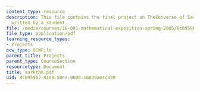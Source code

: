 ```yaml
---
content_type: resource
description: This file contains the final project on TheConverse of Sarkovskii?s Theorem
  written by a student.
file: /media/courses/18-091-mathematical-exposition-spring-2005/8c0959b281e850ea9b0816839ae4c839_sarkthm.pdf
file_type: application/pdf
learning_resource_types:
- Projects
ocw_type: OCWFile
parent_title: Projects
parent_type: CourseSection
resourcetype: Document
title: sarkthm.pdf
uid: 8c0959b2-81e8-50ea-9b08-16839ae4c839
---
```

